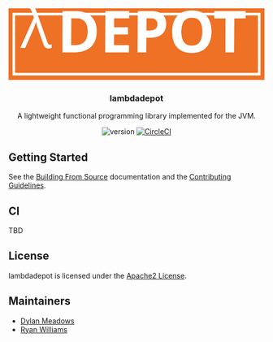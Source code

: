 <div align="center">
<img src="./docs/lambdadepot.svg" width="512"/>

### lambdadepot
A lightweight functional programming library implemented for the JVM.

![version](https://img.shields.io/badge/lambdadepot-v1.0.0-orange.svg)
[![CircleCI](https://circleci.com/gh/homedepot/lambdadepot.svg?style=svg)](https://circleci.com/gh/homedepot/lambdadepot)

</div>

## Getting Started

See the [Building From Source](docs/building_from_source.md) documentation and the [Contributing Guidelines](CONTRIBUTING.md).

## CI

TBD

## License
lambdadepot is licensed under the [Apache2 License](LICENSE).

## Maintainers

- [Dylan Meadows](mailto:dylmeadows.lambdadepot@gmail.com)
- [Ryan Williams](mailto:ryanwilliams.lambdadepot@gmail.com)